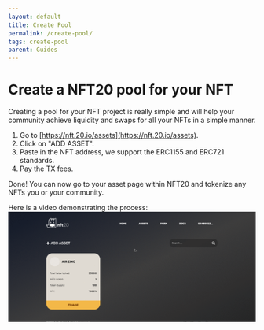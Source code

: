 ```yaml
---
layout: default
title: Create Pool
permalink: /create-pool/
tags: create-pool
parent: Guides
---
```


# Create a NFT20 pool for your NFT

Creating a pool for your NFT project is really simple and will help your community achieve liquidity and swaps for all your NFTs in a simple manner.

1. Go to [https://nft.20.io/assets](https://nft.20.io/assets).
1. Click on "ADD ASSET".
1. Paste in the NFT address, we support the ERC1155 and ERC721 standards.
1. Pay the TX fees.

Done! You can now go to your asset page within NFT20 and tokenize any NFTs you or your community.

Here is a video demonstrating the process:
![Create a pool](/assets/img/create-exchange.gif "Create Pool")
